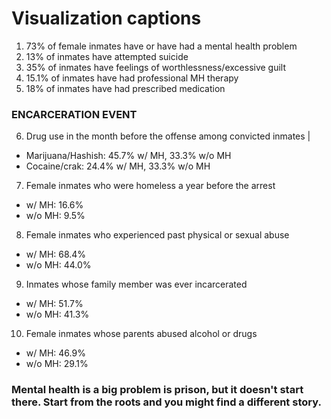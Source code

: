 # Visualization captions

1. 73% of female inmates have or have had a mental health problem
2. 13% of inmates have attempted suicide
3. 35% of inmates have feelings of worthlessness/excessive guilt
4. 15.1% of inmates have had professional MH therapy
5. 18% of inmates have had prescribed medication

### ENCARCERATION EVENT

6. Drug use in the month before the offense among convicted inmates | 
* Marijuana/Hashish: 45.7% w/ MH, 33.3% w/o MH
* Cocaine/crak: 24.4% w/ MH, 33.3% w/o MH

7. Female inmates who were homeless a year before the arrest
* w/ MH: 16.6%
* w/o MH: 9.5% 

8. Female inmates who experienced past physical or sexual abuse
* w/ MH: 68.4%
* w/o MH: 44.0% 

9. Inmates whose family member was ever incarcerated
* w/ MH: 51.7%
* w/o MH: 41.3% 

10. Female inmates whose parents abused alcohol or drugs
* w/ MH: 46.9%
* w/o MH: 29.1% 

### Mental health is a big problem is prison, but it doesn't start there. Start from the roots and you might find a different story.